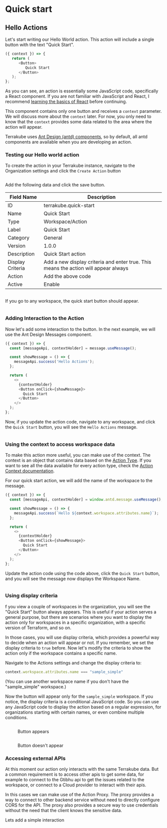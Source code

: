 # Quick start

## Hello Actions

Let's start writing our Hello World action. This action will include a single button with the text "Quick Start".

```javascript
({ context }) => {
   return (
      <Button>
         Quick Start
      </Button>
   );
};
```

As you can see, an action is essentially some JavaScript code, specifically a React component. If you are not familiar with JavaScript and React, I recommend [learning the basics of React](https://react.dev/learn) before continuing.

This component contains only one button and receives a `context` parameter. We will discuss more about the `context` later. For now, you only need to know that the `context` provides some data related to the area where the action will appear.

Terrakube uses [Ant Design (antd) components](https://ant.design/components/overview), so by default, all antd components are available when you are developing an action.

### Testing our Hello world action

To create the action in your Terrakube instance, navigate to the Organization settings and click the `Create Action` button

<figure><img src="../../../../.gitbook/assets/image (11).png" alt=""><figcaption></figcaption></figure>

Add the following data and click the save button.

| Field Name       | Description                                                                         |
| ---------------- | ----------------------------------------------------------------------------------- |
| ID               | terrakube.quick-start                                                               |
| Name             | Quick Start                                                                         |
| Type             | Workspace/Action                                                                    |
| Label            | Quick Start                                                                         |
| Category         | General                                                                             |
| Version          | 1.0.0                                                                               |
| Description      | Quick Start action                                                                  |
| Display Criteria | Add a new display criteria and enter true. This means the action will appear always |
| Action           | Add the above code                                                                  |
| Active           | Enable                                                                              |

<figure><img src="../../../../.gitbook/assets/image (12).png" alt=""><figcaption></figcaption></figure>

If you go to any workspace, the quick start button should appear.

<figure><img src="../../../../.gitbook/assets/image (13).png" alt=""><figcaption></figcaption></figure>

### Adding Interaction to the Action

Now let's add some interaction to the button. In the next example, we will use the Ant Design Messages component.

```javascript
({ context }) => {
  const [messageApi, contextHolder] = message.useMessage();

  const showMessage = () => {
    messageApi.success('Hello Actions');
  };

  return (
    <>
      {contextHolder}
      <Button onClick={showMessage}>
        Quick Start
      </Button>
    </>
  );
};
```

Now, if you update the action code, navigate to any workspace, and click the `Quick Start` button, you will see the `Hello Actions` message.

<figure><img src="../../../../.gitbook/assets/image (14).png" alt=""><figcaption></figcaption></figure>

### Using the context to access workspace data

To make this action more useful, you can make use of the context. The context is an object that contains data based on the [Action Type](action-types.md). If you want to see all the data available for every action type, check the [Action Context documentation](action-context.md).

For our quick start action, we will add the name of the workspace to the message.

```javascript
({ context }) => {
  const [messageApi, contextHolder] = window.antd.message.useMessage();

  const showMessage = () => {
    messageApi.success(`Hello ${context.workspace.attributes.name}`);
  };

  return (
    <>
      {contextHolder}
      <Button onClick={showMessage}>
        Quick Start
      </Button>
    </>
  );
};
```

Update the action code using the code above, click the `Quick Start` button, and you will see the message now displays the Workspace Name.

<figure><img src="../../../../.gitbook/assets/image (15).png" alt=""><figcaption></figcaption></figure>

### Using display criteria

f you view a couple of workspaces in the organization, you will see the "Quick Start" button always appears. This is useful if your action serves a general purpose, but there are scenarios where you want to display the action only for workspaces in a specific organization, with a specific version of Terraform, and so on.

In those cases, you will use display criteria, which provides a powerful way to decide when an action will appear or not. If you remember, we set the display criteria to `true` before. Now let's modify the criteria to show the action only if the workspace contains a specific name.

Navigate to the Actions settings and change the display criteria to:

```javascript
context.workspace.attributes.name === "sample_simple"
```

(You can use another workspace name if you don't have the "sample\_simple" workspace.)

Now the button will appear only for the `sample_simple` workspace. If you notice, the display criteria is a conditional JavaScript code. So you can use any JavaScript code to display the action based on a regular expression, for organizations starting with certain names, or even combine multiple conditions.

<figure><img src="../../../../.gitbook/assets/image (16).png" alt=""><figcaption><p>Button appears</p></figcaption></figure>

<figure><img src="../../../../.gitbook/assets/image (17).png" alt=""><figcaption><p>Button doesn't appear</p></figcaption></figure>

### Accessing external APIs

At this moment our action only interacts with the same Terrakube data. But a common requirement is to access other apis to get some data, for example to connect to the Gtibhu api to get the issues related to the workspace, or connect to a Cloud provider to interact with their apis.&#x20;

In this cases we can make use of the Action Proxy. The proxy provides a way to connect to other backend service without need to directly configure CORS for the API. The proxy also provides a secure way to use credentials without the need that the client knows the sensitive data.

Lets add a simple interaction
